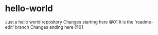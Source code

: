 # hello-world
Just a hello world repository
Changes starting here @01
It is the 'readme-edit' branch 
Changes ending here @01
